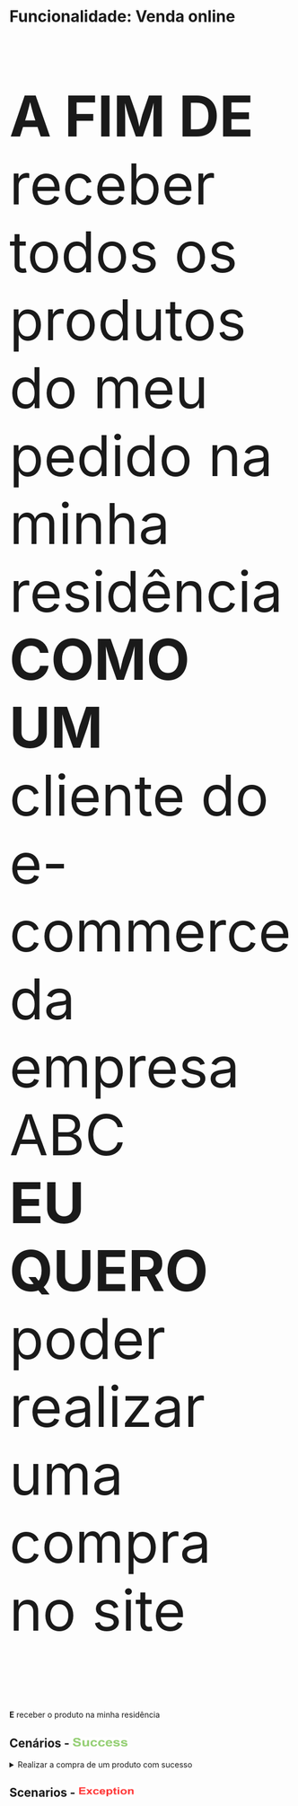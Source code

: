 <div class="container">
  <h1>Funcionalidade: Venda online</h1>
  <div class="panel panel-default">    
    <div class="panel-body"><p style="font-size:100px"><b>A FIM DE</b> receber todos os produtos do meu pedido na minha residência<br><b>COMO UM</b> cliente do e-commerce da empresa ABC<br><b>EU QUERO</b> poder realizar uma compra no site</p><br><b>E</b> receber o produto na minha residência</p></div>    
  </div>
</div>

## Cenários - <img src="/cap10/imagens/success_icon.png" width="100" height="18">

<details>
  <summary>Realizar a compra de um produto com sucesso</summary><br>
  <b>DADO QUE</b> eu sou um cliente do e-commerce da empresa ABC<br>  
  <b>E</b> eu adiciono 1 produto no carrinho de compra<br>
  <b>E</b> eu sigo para o checkout<br>
  <b>E</b> eu informo um endereço de entrega válido<br>
  <b>E</b> eu informo dados válidos de pagamento<br>
  <b>QUANDO</b> eu confirmo o pedido<br>
  <b>ENTÃO</b> eu devo receber meu pedido com 1 produto na minha residência<br>
</details>

## Scenarios - <img src="/cap10/imagens/exception_icon.png" width="100" height="18">